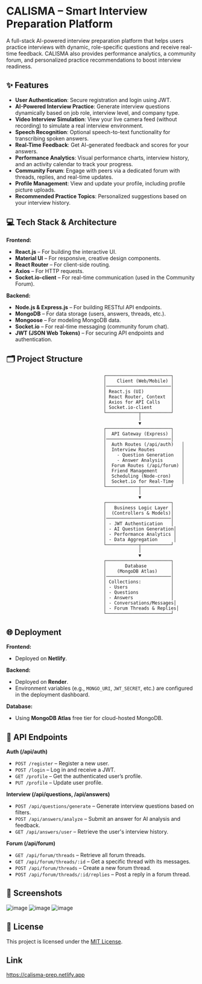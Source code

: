 # CALISMA – Smart Interview Preparation Platform

A full-stack AI-powered interview preparation platform that helps users practice interviews with dynamic, role-specific questions and receive real-time feedback. CALISMA also provides performance analytics, a community forum, and personalized practice recommendations to boost interview readiness.

## ✨ Features
- **User Authentication**: Secure registration and login using JWT.
- **AI-Powered Interview Practice**: Generate interview questions dynamically based on job role, interview level, and company type.
- **Video Interview Simulation**: View your live camera feed (without recording) to simulate a real interview environment.
- **Speech Recognition**: Optional speech-to-text functionality for transcribing spoken answers.
- **Real-Time Feedback**: Get AI-generated feedback and scores for your answers.
- **Performance Analytics**: Visual performance charts, interview history, and an activity calendar to track your progress.
- **Community Forum**: Engage with peers via a dedicated forum with threads, replies, and real-time updates.
- **Profile Management**: View and update your profile, including profile picture uploads.
- **Recommended Practice Topics**: Personalized suggestions based on your interview history.

## 💻 Tech Stack & Architecture
**Frontend:**
- **React.js** – For building the interactive UI.
- **Material UI** – For responsive, creative design components.
- **React Router** – For client-side routing.
- **Axios** – For HTTP requests.
- **Socket.io-client** – For real-time communication (used in the Community Forum).

**Backend:**
- **Node.js & Express.js** – For building RESTful API endpoints.
- **MongoDB** – For data storage (users, answers, threads, etc.).
- **Mongoose** – For modeling MongoDB data.
- **Socket.io** – For real-time messaging (community forum chat).
- **JWT (JSON Web Tokens)** – For securing API endpoints and authentication.

## 🗂️ Project Structure
                                        ┌────────────────────────┐
                                        │    Client (Web/Mobile) │
                                        │────────────────────────│
                                        │ React.js (UI)          │
                                        │ React Router, Context  │
                                        │ Axios for API Calls    │
                                        │ Socket.io-client       │
                                        └────────────┬───────────┘
                                                     │
                                                     ▼
                                        ┌────────────────────────┐
                                        │  API Gateway (Express) │
                                        │────────────────────────│
                                        │  Auth Routes (/api/auth)   │
                                        │  Interview Routes          │
                                        │    - Question Generation   │
                                        │    - Answer Analysis       │
                                        │  Forum Routes (/api/forum) │
                                        │  Friend Management         │
                                        │  Scheduling (Node-cron)    │
                                        │  Socket.io for Real-Time   │
                                        └────────────┬───────────┘
                                                     │
                                                     ▼
                                        ┌────────────────────────┐
                                        │   Business Logic Layer │
                                        │  (Controllers & Models)│
                                        │────────────────────────│
                                        │ - JWT Authentication   │
                                        │ - AI Question Generation│
                                        │ - Performance Analytics │
                                        │ - Data Aggregation      │
                                        └────────────┬───────────┘
                                                     │
                                                     ▼
                                        ┌────────────────────────┐
                                        │       Database         │
                                        │    (MongoDB Atlas)     │
                                        │────────────────────────│
                                        │ Collections:           │
                                        │ - Users                │
                                        │ - Questions            │
                                        │ - Answers              │
                                        │ - Conversations/Messages│
                                        │ - Forum Threads & Replies│
                                        └────────────────────────┘

## 🌐 Deployment
**Frontend:**  
- Deployed on **Netlify**.  

**Backend:**  
- Deployed on **Render**.  
- Environment variables (e.g., `MONGO_URI`, `JWT_SECRET`, etc.) are configured in the deployment dashboard.

**Database:**  
- Using **MongoDB Atlas** free tier for cloud-hosted MongoDB.

## 📡 API Endpoints

**Auth (/api/auth)**
- `POST /register` – Register a new user.
- `POST /login` – Log in and receive a JWT.
- `GET /profile` – Get the authenticated user’s profile.
- `PUT /profile` – Update user profile.

**Interview (/api/questions, /api/answers)**
- `POST /api/questions/generate` – Generate interview questions based on filters.
- `POST /api/answers/analyze` – Submit an answer for AI analysis and feedback.
- `GET /api/answers/user` – Retrieve the user's interview history.

**Forum (/api/forum)**
- `GET /api/forum/threads` – Retrieve all forum threads.
- `GET /api/forum/threads/:id` – Get a specific thread with its messages.
- `POST /api/forum/threads` – Create a new forum thread.
- `POST /api/forum/threads/:id/replies` – Post a reply in a forum thread.

## 📸 Screenshots
![image](https://github.com/user-attachments/assets/f90b7e26-db91-4033-a5aa-76c4fcb2fa4e)
![image](https://github.com/user-attachments/assets/05027efc-29c7-4da7-bd96-cdf8467cbbe0)
![image](https://github.com/user-attachments/assets/b6b3ad27-05fd-48d7-a627-ea5dc8338163)




## 📝 License
This project is licensed under the [MIT License](LICENSE).

## Link 
https://calisma-prep.netlify.app


